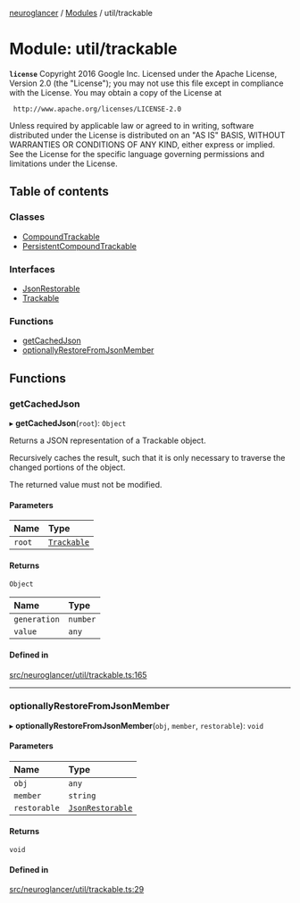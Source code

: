 [neuroglancer](../README.md) / [Modules](../modules.md) / util/trackable

# Module: util/trackable

**`license`**
Copyright 2016 Google Inc.
Licensed under the Apache License, Version 2.0 (the "License");
you may not use this file except in compliance with the License.
You may obtain a copy of the License at

     http://www.apache.org/licenses/LICENSE-2.0

Unless required by applicable law or agreed to in writing, software
distributed under the License is distributed on an "AS IS" BASIS,
WITHOUT WARRANTIES OR CONDITIONS OF ANY KIND, either express or implied.
See the License for the specific language governing permissions and
limitations under the License.

## Table of contents

### Classes

- [CompoundTrackable](../classes/util_trackable.CompoundTrackable.md)
- [PersistentCompoundTrackable](../classes/util_trackable.PersistentCompoundTrackable.md)

### Interfaces

- [JsonRestorable](../interfaces/util_trackable.JsonRestorable.md)
- [Trackable](../interfaces/util_trackable.Trackable.md)

### Functions

- [getCachedJson](util_trackable.md#getcachedjson)
- [optionallyRestoreFromJsonMember](util_trackable.md#optionallyrestorefromjsonmember)

## Functions

### getCachedJson

▸ **getCachedJson**(`root`): `Object`

Returns a JSON representation of a Trackable object.

Recursively caches the result, such that it is only necessary to traverse the changed portions of
the object.

The returned value must not be modified.

#### Parameters

| Name | Type |
| :------ | :------ |
| `root` | [`Trackable`](../interfaces/util_trackable.Trackable.md) |

#### Returns

`Object`

| Name | Type |
| :------ | :------ |
| `generation` | `number` |
| `value` | `any` |

#### Defined in

[src/neuroglancer/util/trackable.ts:165](https://github.com/ActiveBrainAtlas2/neuroglancer/blob/1beb5d34/src/neuroglancer/util/trackable.ts#L165)

___

### optionallyRestoreFromJsonMember

▸ **optionallyRestoreFromJsonMember**(`obj`, `member`, `restorable`): `void`

#### Parameters

| Name | Type |
| :------ | :------ |
| `obj` | `any` |
| `member` | `string` |
| `restorable` | [`JsonRestorable`](../interfaces/util_trackable.JsonRestorable.md) |

#### Returns

`void`

#### Defined in

[src/neuroglancer/util/trackable.ts:29](https://github.com/ActiveBrainAtlas2/neuroglancer/blob/1beb5d34/src/neuroglancer/util/trackable.ts#L29)
